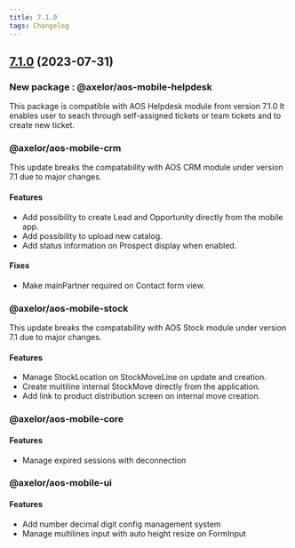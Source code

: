 ```yaml
---
title: 7.1.0
tags: Changelog
---
```


## [7.1.0] (2023-07-31)

### New package : @axelor/aos-mobile-helpdesk

This package is compatible with AOS Helpdesk module from version 7.1.0
It enables user to seach through self-assigned tickets or team tickets and to create new ticket.

### @axelor/aos-mobile-crm

This update breaks the compatability with AOS CRM module under version 7.1 due to major changes.

#### Features

- Add possibility to create Lead and Opportunity directly from the mobile app.
- Add possibility to upload new catalog.
- Add status information on Prospect display when enabled.

#### Fixes

- Make mainPartner required on Contact form view.

### @axelor/aos-mobile-stock

This update breaks the compatability with AOS Stock module under version 7.1 due to major changes.

#### Features

- Manage StockLocation on StockMoveLine on update and creation.
- Create multiline internal StockMove directly from the application.
- Add link to product distribution screen on internal move creation.

### @axelor/aos-mobile-core

#### Features

- Manage expired sessions with deconnection

### @axelor/aos-mobile-ui

#### Features

- Add number decimal digit config management system
- Manage multilines input with auto height resize on FormInput

[7.1.0]: https://github.com/axelor/axelor-mobile/compare/7.0.3...7.1.0
